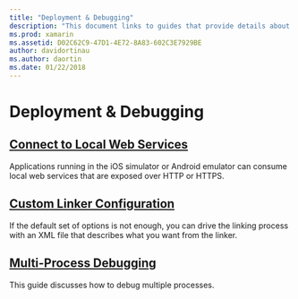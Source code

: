 ```yaml
---
title: "Deployment & Debugging"
description: "This document links to guides that provide details about how work with multi-process debugging and custom linker configurations."
ms.prod: xamarin
ms.assetid: D02C62C9-47D1-4E72-8A83-602C3E7929BE
author: davidortinau
ms.author: daortin
ms.date: 01/22/2018
---
```


# Deployment & Debugging

## [Connect to Local Web Services](connect-to-local-web-services.md)

Applications running in the iOS simulator or Android emulator can consume local web services that are exposed over HTTP or HTTPS.

## [Custom Linker Configuration](linker.md)

If the default set of options is not enough, you can drive the linking process with an XML file that describes what you want from the linker.

## [Multi-Process Debugging](multi-process-debugging.md)

This guide discusses how to debug multiple processes.
